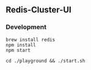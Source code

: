 ## Redis-Cluster-UI

### Development

    brew install redis
    npm install
    npm start

    cd ./playground && ./start.sh
